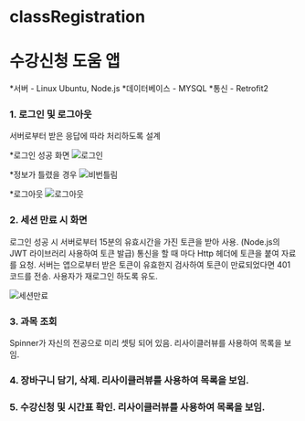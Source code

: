 # classRegistration
# 수강신청 도움 앱

*서버 - Linux Ubuntu, Node.js
*데이터베이스 - MYSQL
*통신 - Retrofit2


### 1. 로그인 및 로그아웃
서버로부터 받은 응답에 따라 처리하도록 설계

*로그인 성공 화면
![로그인](https://user-images.githubusercontent.com/50095740/109131934-a1e6f680-7796-11eb-8668-2a7963c51d9b.gif)

*정보가 틀렸을 경우
![비번틀림](https://user-images.githubusercontent.com/50095740/109130261-dce82a80-7794-11eb-9c4f-72e2981e516c.gif)

*로그아웃
![로그아웃](https://user-images.githubusercontent.com/50095740/109129950-8975dc80-7794-11eb-91aa-5002149384ed.gif)



### 2. 세션 만료 시 화면
로그인 성공 시 서버로부터 15분의 유효시간을 가진 토큰을 받아 사용. (Node.js의 JWT 라이브러리 사용하여 토큰 발급)
통신을 할 때 마다 Http 헤더에 토큰을 붙여 자료를 요청. 서버는 앱으로부터 받은 토큰이 유효한지 검사하여 토큰이 만료되었다면 401코드를 전송.
사용자가 재로그인 하도록 유도.

![세션만료](https://user-images.githubusercontent.com/50095740/109131452-2a18cc00-7796-11eb-8c17-9163a515b07a.gif)


### 3. 과목 조회
Spinner가 자신의 전공으로 미리 셋팅 되어 있음. 리사이클러뷰를 사용하여 목록을 보임.

### 4. 장바구니 담기, 삭제. 리사이클러뷰를 사용하여 목록을 보임.

### 5. 수강신청 및 시간표 확인. 리사이클러뷰를 사용하여 목록을 보임.
